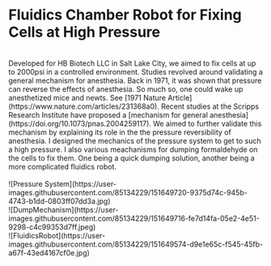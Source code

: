 # Fluidics Chamber Robot for Fixing Cells at High Pressure
</br>
Developed for HB Biotech LLC in Salt Lake City, we aimed to fix cells at up to 2000psi in a controlled environment. Studies revolved around validating a general mechanism for anesthesia. Back in 1971, it was shown that pressure can reverse the effects of anesthesia. So much so, one could wake up anesthetized mice and newts. See [1971 Nature Article](https://www.nature.com/articles/231368a0). Recent studies at the Scripps Research Institute have proposed a [mechanism for general anesthesia](https://doi.org/10.1073/pnas.2004259117). We aimed to further validate this mechanism by explaining its role in the the pressure reversibility of anesthesia. I designed the mechanics of the pressure system to get to such a high pressure. I also various meachanisms for dumping formaldehyde on the cells to fix them. One being a quick dumping solution, another being a more complicated fluidics robot. </br>
</br> 
![Pressure System](https://user-images.githubusercontent.com/85134229/151649720-9375d74c-945b-4743-b1dd-0803ff07dd3a.jpg)
</br>
![DumpMechanism](https://user-images.githubusercontent.com/85134229/151649716-fe7d14fa-05e2-4e51-9298-c4c99353d7ff.jpeg)
</br>
![FluidicsRobot](https://user-images.githubusercontent.com/85134229/151649574-d9e1e65c-f545-45fb-a67f-43ed4167cf0e.jpg)


